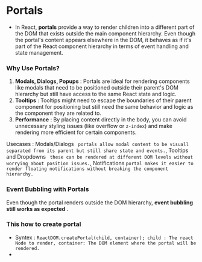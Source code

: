 # Portals

- In React, **portals** provide a way to render children into a different part of the DOM that exists outside the main component hierarchy. Even though the portal's content appears elsewhere in the DOM, it behaves as if it's part of the React component hierarchy in terms of event handling and state management.


### Why Use Portals?

1. **Modals, Dialogs, Popups** : Portals are ideal for rendering components like modals that need to be positioned outside their parent's DOM hierarchy but still have access to the same React state and logic.
2. **Tooltips** : Tooltips might need to escape the boundaries of their parent component for positioning but still need the same behavior and logic as the component they are related to.
3. **Performance** : By placing content directly in the body, you can avoid unnecessary styling issues (like overflow or `z-index`) and make rendering more efficient for certain components.

Usecases : Modals/Dialogs ` portals allow modal content to be visuall separated from its parent but still share state and events.`, Tooltips and Dropdowns ` these can be rendered at different DOM levels without worrying about position issues.`, Notifications   `portal makes it easier to render floating notifications without breaking the component hierarchy.`


### Event Bubbling with Portals

Even though the portal renders outside the DOM hierarchy,  **event bubbling still works as expected** .


### This how to create portal

- Syntex : `ReactDOM.createPortal(child, container); child : The react Node to render, container: The DOM element where the portal will be rendered.`
-
